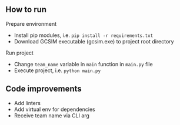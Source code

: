 ## How to run

Prepare environment

- Install pip modules, i.e. `pip install -r requirements.txt`
- Download GCSIM executable (gcsim.exe) to project root directory

Run project

- Change `team_name` variable in `main` function in `main.py` file
- Execute project, i.e. `python main.py`

## Code improvements

- Add linters
- Add virtual env for dependencies
- Receive team name via CLI arg
